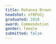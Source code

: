 ```yaml
---
title: Rohanna Brown
headshot: nf8PnGj
graduated: 2018
award: Commendation
gender: female
submitted: false
---
```

